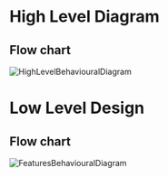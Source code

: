 # High Level Diagram
## Flow chart
![HighLevelBehaviouralDiagram](https://github.com/AnilSAski/M1_Transmission_line_parameters/blob/main/2_Architecture/high%20level%20diagram.drawio.png)
# Low Level Design
## Flow chart
![FeaturesBehaviouralDiagram](https://github.com/AnilSAski/M1_Transmission_line_parameters/blob/main/2_Architecture/Low_Level_Diagram.drawio.png)
